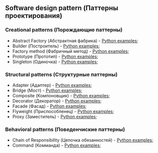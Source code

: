 ## Software design pattern (Паттерны проектирования) ##

### Creational patterns (Порождающие паттерны) ###

- Abstract Factory (Абстрактная фабрика) - [Python examples](/creational_patterns/abstract_factory);
- Builder (Построитель) - [Python examples](/creational_patterns/builder);
- Factory method (Фабричный метод) - [Python examples](/creational_patterns/factory_method);
- Prototype (Прототип) - [Python examples](/creational_patterns/prototype);
- Singleton (Одиночка) - [Python examples](/creational_patterns/singleton);

### Structural patterns (Структурные паттерны) ###

- Adapter (Адаптер) - [Python examples](/structural_patterns/adapter);
- Bridge (Мост) - [Python examples](/structural_patterns/bridge);
- Composite (Компоновщик) - [Python examples](/structural_patterns/composite);
- Decorator (Декоратор) - [Python examples](/structural_patterns/decorator);
- Facade (Фасад) - [Python examples](/structural_patterns/facade);
- Flyweight (Приспособленец) - [Python examples](/structural_patterns/flyweight);
- Proxy (Заместитель) - [Python examples](/structural_patterns/proxy);

### Behavioral patterns (Поведенчиские паттерны) ###

- Chain of Responsibility (Цепочка обязанностей) - [Python examples](/behavioral_patterns/chain_of_responsibility);
- Command (Комманда) - [Python examples](/behavioral_patterns/cammand_pattern);